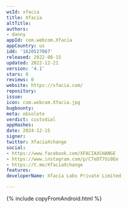 ```yaml
---
wsId: xfacia
title: Xfacia
altTitle: 
authors:
- danny
appId: com.webcom.Xfacia
appCountry: us
idd: '1620527067'
released: 2022-08-15
updated: 2022-12-21
version: '4.1'
stars: 0
reviews: 0
website: https://xfacia.com/
repository: 
issue: 
icon: com.webcom.Xfacia.jpg
bugbounty: 
meta: obsolete
verdict: custodial
appHashes: 
date: 2024-12-15
signer: 
twitter: XfaciaXchange
social:
- https://www.facebook.com/XFACIAXCHANGE
- https://www.instagram.com/p/CTeDT7Ui0Ee
- https://t.me/XfaciaXchange
features: 
developerName: Xfacia Labs Private Limited

---
```


{% include copyFromAndroid.html %}

